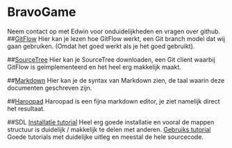 # BravoGame
Neem contact op met Edwin voor onduidelijkheden en vragen over github.
##[GitFlow](http://nvie.com/posts/a-successful-git-branching-model/)
Hier kan je lezen hoe GitFlow werkt, een Git branch model dat wij gaan gebruiken. (Omdat het goed werkt als je het goed gebruikt).

##[SourceTree](https://www.sourcetreeapp.com/)
Hier kan je SourceTree downloaden, een Git client waarbij GitFlow is geimplementeerd en het heel erg makkelijk maakt.

##[Markdown](http://daringfireball.net/projects/markdown/syntax)
Hier kan je de syntax van Markdown zien, de taal waarin deze documenten geschreven zijn.

##[Haroopad](http://pad.haroopress.com/)
Haroopad is een fijna markdown editor, je ziet namelijk direct het resultaat.

##SDL
[Installatie tutorial](https://www.youtube.com/watch?v=FxCC9Ces1Yg) Heel erg goede installatie en vooral de mappen structuur is duidelijk / makkelijk te delen met anderen.
[Gebruiks tutorial](http://lazyfoo.net/SDL_tutorials/) Goede tutorials met duidelijke uitleg en meestal de hele sourcecode.
